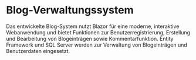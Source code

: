 # Blog-Verwaltungssystem
Das entwickelte Blog-System nutzt Blazor für eine moderne, interaktive Webanwendung und bietet Funktionen zur Benutzerregistrierung, Erstellung und Bearbeitung von Blogeinträgen sowie Kommentarfunktion. Entity Framework und SQL Server werden zur Verwaltung von Blogeinträgen und Benutzerdaten eingesetzt.
